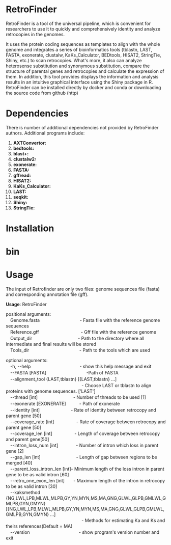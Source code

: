 # RetroFinder
RetroFinder is a tool of the universal pipeline, which is convenient for researchers to use it to quickly and comprehensively identity and analyze retrocopies in the genomes.

It uses the protein coding sequences as templates to align with the whole genome and integrates a series of bioinformatics tools (tblastn, LAST, FASTA, exonerate, clustalw, KaKs_Calculator, BEDtools, HISAT2, StringTie, Shiny, etc.) to scan retrocopies. What's more, it also can analyze heterosense substitution and synonymous substitution, compare the structure of parental genes and retrocopies and calculate the expression of them. In addition, this tool provides displays the information and analysis results in an intuitive graphical interface using the Shiny package in R. RetroFinder can be installed directly by docker and conda or downloading the source code from github (http)

# Dependencies
There is number of additional dependencies not provided by RetroFinder authors. Additional programs include:

1. **AXTConvertor:**
2. **bedtools:**
3. **blast+:**
4. **clustalw2:**
5. **exonerate:**
6. **FASTA:**
7. **gffread:**
8. **HISAT2:**
9. **KaKs_Calculator:**
10. **LAST:**
11. **seqkit:**
12. **Shiny:**
13. **StringTie:**

# Installation

# bin

# Usage
The input of Retrofinder are only two files: genome sequences file (fasta) and corresponding annotation file (gff).

**Usage**: RetroFinder  
<p>positional arguments:
  <br>
　Genome.fasta　　　　　　　　　- Fasta file with the reference genome sequences
  <br>
　Reference.gff　　　　　　　　&nbsp;&nbsp;&nbsp;&nbsp;&nbsp;- Gff file with the reference genome
  <br>
　Output_dir　　　　　　　　　　&nbsp;- Path to the directory where all intermediate and final results will be stored
  <br>
　Tools_dir　　　　　　　　　　 　- Path to the tools which are used</p>

<p>optional arguments:
  <br>
　-h, --help　　　　　　　　　　　- show this help message and exit
  <br>
　--FASTA [FASTA]　　　　　　　　　-Path of FASTA
  <br>
　--alignment_tool {LAST,tblastn} [{LAST,tblastn} ...]
  <br>
　　　　　　　　　　　　　　　　　- Choose LAST or tblastn to align proteins with genome sequences. ['LAST']
  <br>
　--thread [int]　　　　　　　　- Number of threads to be used [1]
  <br>
　--exonerate [EXONERATE]　　　- Path of exonerate
  <br>
　--identity [int]　　　　　　　- Rate of identity between retrocopy and parent gene [50]
  <br>
　--coverage_rate [int]　　　　　- Rate of coverage between retrocopy and parent gene [50]
  <br>
　--coverage_len [int]　　　　　- Length of coverage between retrocopy and parent gene[50]
  <br>
　--intron_loss_num [int]　　　　- Number of intron which loss in parent gene [2]
  <br>
　--gap_len [int]　　　　　　　　- Length of gap between regions to be merged [40]
  <br>
　--parent_loss_intron_len [int]- Minimum length of the loss intron in parent gene to be as valid intron [60]
  <br>
　--retro_one_exon_len [int]　　- Maximum length of the intron in retrocopy to be as valid intron [30]
  <br>
　--kaksmethod {NG,LWL,LPB,MLWL,MLPB,GY,YN,MYN,MS,MA,GNG,GLWL,GLPB,GMLWL,GMLPB,GYN,GMYN} [{NG,LWL,LPB,MLWL,MLPB,GY,YN,MYN,MS,MA,GNG,GLWL,GLPB,GMLWL,GMLPB,GYN,GMYN} ...]
  <br>
　　　　　　　　　　　　　　　　　- Methods for estimating Ka and Ks and theirs references(Default = MA)
  <br>
　--version　　　　　　　　　　　- show program's version number and exit
  </p>
